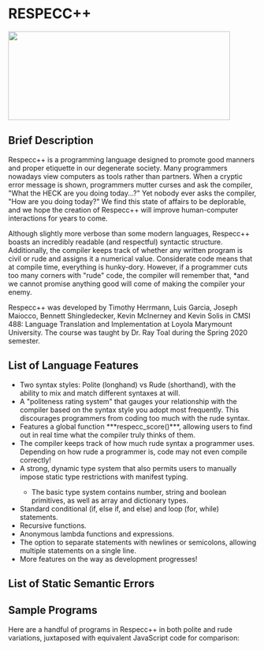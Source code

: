 <h1> RESPECC++ </h1>

<img src="general_images/LogoRev1.png" alt="" width="450" height="180">

<h2> Brief Description </h2>

<p>
  Respecc++ is a programming language designed to promote good manners and proper etiquette in our degenerate society. 
  Many programmers nowadays view computers as tools rather than partners. When a cryptic error message is shown, 
  programmers mutter curses and ask the compiler, "What the HECK are you doing today...?" Yet nobody ever asks the 
  compiler, "How are you doing today?" We find this state of affairs to be deplorable, and we hope the creation of 
  Respecc++ will improve human-computer interactions for years to come.
 </p>

<p>
 Although slightly more verbose than some modern languages, Respecc++ boasts an incredibly readable (and respectful) 
 syntactic structure. Additionally, the compiler keeps track of whether any written program is civil or rude and 
 assigns it a numerical value. Considerate code means that at compile time, everything is hunky-dory. However, if a 
 programmer cuts too many corners with "rude" code, the compiler will remember that, *and we cannot promise anything 
 good will come of making the compiler your enemy. 
</p>

<p>
Respecc++ was developed by Timothy Herrmann, Luis Garcia, Joseph Maiocco, Bennett Shingledecker, Kevin McInerney and Kevin Solis in CMSI 488: Language Translation and Implementation at Loyola Marymount University. The course was taught by Dr. Ray Toal during the Spring 2020 semester.
</p>

<h2> List of Language Features </h2>
<ul>
  <li> Two syntax styles: Polite (longhand) vs Rude (shorthand), with the ability to mix and match different syntaxes at will. </li>
  <li> A "politeness rating system" that gauges your relationship with the compiler based on the syntax style you adopt most frequently. This discourages programmers from coding too much with the rude syntax. </li>
  <li> Features a global function ***respecc_score()***, allowing users to find out in real time what the compiler truly thinks of them.  </li>
  <li> The compiler keeps track of how much rude syntax a programmer uses. Depending on how rude a programmer is, code may not even compile correctly! </li>
  <li> A strong, dynamic type system that also permits users to manually impose static type restrictions with manifest typing. </li>
  <ul>
    <li> The basic type system contains number, string and boolean primitives, as well as array and dictionary types. </li>
  </ul>
  <li> Standard conditional (if, else if, and else) and loop (for, while) statements. </li>
  <li> Recursive functions. </li>
  <li> Anonymous lambda functions and expressions. </li>
  <li> The option to separate statements with newlines or semicolons, allowing multiple statements on a single line. </li>
  <li> More features on the way as development progresses! </li>
</ul>

<h2> List of Static Semantic Errors </h2>
 

  
  
<h2> Sample Programs </h2>
<p>
  Here are a handful of programs in Respecc++ in both polite and rude variations, juxtaposed with equivalent JavaScript code for comparison:
</p>
  

